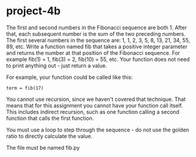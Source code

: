 # project-4b

The first and second numbers in the Fibonacci sequence are both 1.  After that, each subsequent number is the sum of the two preceding numbers.  The first several numbers in the sequence are: 1, 1, 2, 3, 5, 8, 13, 21, 34, 55, 89, etc.  Write a function named fib that takes a positive integer parameter and returns the number at that position of the Fibonacci sequence.  For example fib(1) = 1, fib(3) = 2, fib(10) = 55, etc.  Your function does not need to print anything out - just return a value.

For example, your function could be called like this:
```
term = fib(17)
```

You cannot use recursion, since we haven't covered that technique. That means that for this assignment you cannot have your function call itself. This includes indirect recursion, such as one function calling a second function that calls the first function.

You must use a loop to step through the sequence - do not use the golden ratio to directly calculate the value.

The file must be named fib.py
